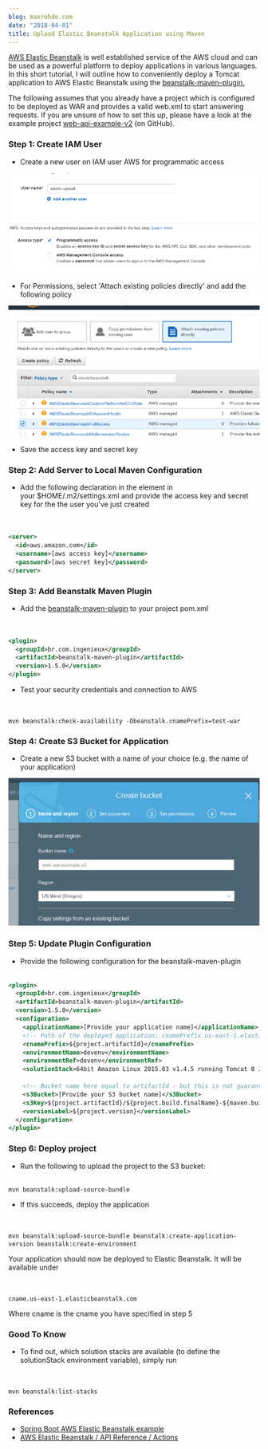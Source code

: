 ```yaml
---
blog: maxrohde.com
date: "2018-04-01"
title: Upload Elastic Beanstalk Application using Maven
---
```


[AWS Elastic Beanstalk](https://aws.amazon.com/elasticbeanstalk/) is well established service of the AWS cloud and can be used as a powerful platform to deploy applications in various languages. In this short tutorial, I will outline how to conveniently deploy a Tomcat application to AWS Elastic Beanstalk using the [beanstalk-maven-plugin.](http://beanstalker.ingenieux.com.br/beanstalk-maven-plugin)

The following assumes that you already have a project which is configured to be deployed as WAR and provides a valid web.xml to start answering requests. If you are unsure of how to set this up, please have a look at the example project [web-api-example-v2](https://github.com/mxro/web-api-example-v2) (on GitHub).

### Step 1: Create IAM User

- Create a new user on IAM user AWS for programmatic access

![iam](images/iam.png)

- For Permissions, select 'Attach existing policies directly' and add the following policy

![elastic](images/elastic.png)

- Save the access key and secret key

### Step 2: Add Server to Local Maven Configuration

- Add the following declaration in the element in your $HOME/.m2/settings.xml and provide the access key and secret key for the the user you've just created

```xml


<server>
  <id>aws.amazon.com</id>
  <username>[aws access key]</username>
  <password>[aws secret key]</password>
</server>

```

### Step 3: Add Beanstalk Maven Plugin

- Add the [beanstalk-maven-plugin](http://beanstalker.ingenieux.com.br/beanstalk-maven-plugin) to your project pom.xml

```xml


<plugin>
  <groupId>br.com.ingenieux</groupId>
  <artifactId>beanstalk-maven-plugin</artifactId>
  <version>1.5.0</version>
</plugin>

```

- Test your security credentials and connection to AWS

```


mvn beanstalk:check-availability -Dbeanstalk.cnamePrefix=test-war

```

### Step 4: Create S3 Bucket for Application

- Create a new S3 bucket with a name of your choice (e.g. the name of your application)

![bucket](images/bucket.png)

### Step 5: Update Plugin Configuration

- Provide the following configuration for the beanstalk-maven-plugin

```xml

<plugin>
  <groupId>br.com.ingenieux</groupId>
  <artifactId>beanstalk-maven-plugin</artifactId>
  <version>1.5.0</version>
  <configuration>
    <applicationName>[Provide your application name]</applicationName>
    <!-- Path of the deployed application: cnamePrefix.us-east-1.elasticbeanstalk.com -->
    <cnamePrefix>${project.artifactId}</cnamePrefix>
    <environmentName>devenv</environmentName>
    <environmentRef>devenv</environmentRef>
    <solutionStack>64bit Amazon Linux 2015.03 v1.4.5 running Tomcat 8 Java 8</solutionStack>

    <!-- Bucket name here equal to artifactId - but this is not guaranteed      to be available, so therefore the bucket name is given statically -->
    <s3Bucket>[Provide your S3 bucket name]</s3Bucket>
    <s3Key>${project.artifactId}/${project.build.finalName}-${maven.build.timestamp}.war</s3Key>
    <versionLabel>${project.version}</versionLabel>
  </configuration>
</plugin>
```

### Step 6: Deploy project

- Run the following to upload the project to the S3 bucket:

```

mvn beanstalk:upload-source-bundle
```

- If this succeeds, deploy the application

```


mvn beanstalk:upload-source-bundle beanstalk:create-application-version beanstalk:create-environment

```

Your application should now be deployed to Elastic Beanstalk. It will be available under

```


cname.us-east-1.elasticbeanstalk.com

```

Where cname is the cname you have specified in step 5

### Good To Know

- To find out, which solution stacks are available (to define the solutionStack environment variable), simply run

```


mvn beanstalk:list-stacks

```

### References

- [Spring Boot AWS Elastic Beanstalk example](https://exampledriven.wordpress.com/2017/01/09/spring-boot-aws-elastic-beanstalk-example/)
- [AWS Elastic Beanstalk / API Reference / Actions](https://docs.aws.amazon.com/elasticbeanstalk/latest/api/API_Operations.html)
